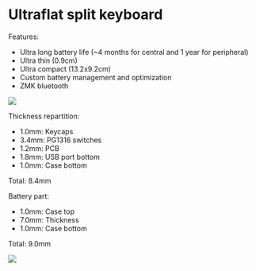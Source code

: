 # Ultraflat split keyboard

Features:
- Ultra long battery life (~4 months for central and 1 year for peripheral)
- Ultra thin (0.9cm)
- Ultra compact (13.2x9.2cm)
- Custom battery management and optimization
- ZMK bluetooth

![](https://hc-cdn.hel1.your-objectstorage.com/s/v3/2cbbc6e3ebc33a17b45ff560965073aa15c50b99_image.png)

Thickness repartition:
- 1.0mm: Keycaps
- 3.4mm: PG1316 switches
- 1.2mm: PCB
- 1.8mm: USB port bottom
- 1.0mm: Case bottom

Total: 8.4mm

Battery part:
- 1.0mm: Case top
- 7.0mm: Thickness
- 1.0mm: Case bottom

Total: 9.0mm

![](https://hc-cdn.hel1.your-objectstorage.com/s/v3/ec7e99cc7ab3e1dbbc609c731c3b195b4ccebed8_image.png)

